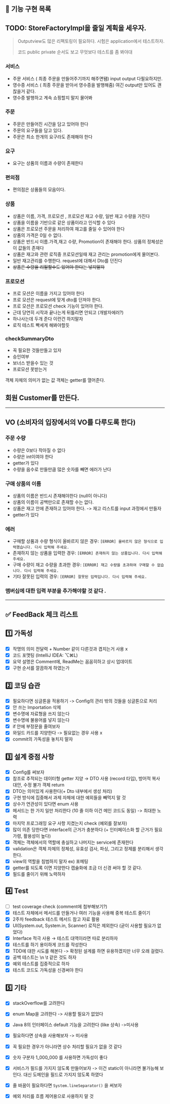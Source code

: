 ## 🔧 기능 구현 목록

## TODO: StoreFactoryImpl을 줄일 계획을 세우자.


>Outputview도 많은 리펙토링이 필요하다. 시험은 application에서 테스트하자.
>
> 코드 public private 순서도 보고 무엇보다 테스트를 좀 봐야대
### 서비스 
- 주문 서비스 ( 최종 주문을 만들어주기까지 해주면됌) input output 다필요하지만.
- 영수증 서비스 ( 최종 주문을 받아서 영수증을 발행해줌) 여긴 output만 있어도 괜찮을거 같다.
- 영수증 발행하고 계속 쇼핑할지 말지 물어봐

### 주문

- 주문은 만들어진 시간을 담고 있어야 한다
- 주문의 요구들을 담고 있다.
- 주문은 최소 한개의 요구라도 존재해야 한다



### 요구

- 요구는 상품의 이름과 수량이 존재한다


### 편의점
- 편의점은 상품들의 모음이다.

### 상품

- 상품은 이름, 가격, 프로모션 , 프로모션 재고 수량, 일반 재고 수량을 가진다 
- 상품을 이름을 기반으로 같은 상품이라고 인식할 수 있다
- 상품은 프로모션 주문을 처리하여 재고를 줄일 수 있어야 한다
- 상품의 가격은 0일 수 없다.
- 상품은 반드시 이름.가격,재고 수량, Promotion이 존재해야 한다. 상품의 정체성은 이 값들의 존재다
- 상품은 재고와 관련 로직중 프로모션일때 재고 관리는 promotion에게 물어본다.
- 일반 재고관리를 수행한다. request에 대해서 Dto를 던진다
- ~~상품은 수량을 리필할수도 있어야 한다는 넣지말자~~

### 프로모션

- 프로 모션은 이름을 가지고 있어야 한다
- 프로 모션은 request에 맞게 dto를 던져야 한다.
- 프로 모션은 프로모션 check 기능이 있어야 한다.
- 근데 당연히 시작과 끝나는게 뒤틀리면 안되고 (개발자에러?)
- 하나사는데 두개 준다 이런건 하지말자
- 로직 테스트 빡세게 해봐야할듯

### checkSummaryDto

- 꼭 필요한 것들만들고 있자
- 승인여부
- 보너스 받을수 있는 것
- 프로모션 못받는거

객체 자체의 의미가 없는 값 객체는 getter를 열어준다.

## 회원 Customer를 만든다.

---
## VO (소비자의 입장에서의 VO를 다루도록 한다) 
### 주문 수량

- 수량은 0보다 작아질 수 없다
- 수량은 int이여야 한다
- getter가 있다
- 수량을 음수로 만들만큼 많은 숫자를 빼면 에러가 난다

### 구매 상품의 이름

- 상품의 이름은 반드시 존재해야한다 (null이 아니다)
- 상품의 이름이 공백만으로 존재할 수는 없다.
- 상품은 재고 안에 존재하고 있어야 한다. -> 재고 리스트를 input 과정에서 만들자
- getter가 있다

### 에러
- 구매할 상품과 수량 형식이 올바르지 않은 경우: `[ERROR] 올바르지 않은 형식으로 입력했습니다. 다시 입력해 주세요.`
- 존재하지 않는 상품을 입력한 경우: `[ERROR] 존재하지 않는 상품입니다. 다시 입력해 주세요.`
- 구매 수량이 재고 수량을 초과한 경우: `[ERROR] 재고 수량을 초과하여 구매할 수 없습니다. 다시 입력해 주세요.`
- 기타 잘못된 입력의 경우: `[ERROR] 잘못된 입력입니다. 다시 입력해 주세요.`

### 


### 맴버십에 대한 입력 부분을 추가해야할 것 같다 .

---

## ✅ FeedBack 체크 리스트

## 1️⃣ 가독성

- [x]  작명의 의미 전달력 + Number 같이 다른것과 겹치는거 사용 x
- [x]  코드 포맷팅 (IntelliJ IDEA: ⌥⌘L)
- [x]  요약 설명은 Comment에, ReadMe는 꼼꼼히하고 상시 업데이트
- [x]  구현 순서를 깔끔하게 하였는가

## 2️⃣ 코딩 습관

- [x]  필요하다면 싱글톤을 적용하기 -> Config의 관리 밖의 것들을 싱글톤으로 처리
- [x]  안 쓰는 Importation 삭제
- [x]  변수명에 자료형을 쓰지 않는다
- [x]  변수명에 불용어를 넣지 않는다
- [x]  if 안에 부정문을 줄여보자
- [x]  와일드 카드를 지양한다 -> 필요없는 경우 사용 x
- [x]  commit의 가독성을 놓치지 말자

## 3️⃣ 설계 중점 사항

- [x]  Config를 써보자
- [x]  참조로 추적되는 데이터형 getter 지양 → DTO 사용 (record 타입), 방어적 복사 대안, 수정 불가 객체 return
- [x]  DTO는 의미있게 사용한다(+ Dto 내부에서 생성 처리)
- [x]  구현 방식에 집중해서 과제 자체에 대한 예외들을 빼먹지 말 것
- [x]  상수가 연관성이 있다면 enum 사용
- [x]  메서드는 한 가지 일만 처리한다 (10 줄 이하 이건 메인 코드도 동일) -> 최대한 노력
- [x]  마지막 프로그래밍 요구 사항 지켰는지 check (예외를 잘보자)
- [x]  많이 의존 당한다면 interface의 근거가 충분하다 (+ 인터페이스화 할 근거가 필요 가령, 활용성이 높다) 
- [x]  객체는 객체에서의 역할에 충실하고 나머지는 service에 존재한다
- [x]  validation은 객체 자체의 정체성, 유효성 검사, 파싱, 그리고 정제를 분리해서 생각한다.
- [x]  view의 역할을 침범하지 말자 ex) 포메팅
- [x]  getter를 되도록 이면 지양한다 캡슐화에 조금 더 신경 써야 할 것 같다.
- [x]  필드를 줄이기 위해 노력하자

## 4️⃣ Test

- [ ]  test coverage check (comment에 첨부해보기?)
- [x]  테스트 자체에서 메서드를 만들거나 여러 기능을 사용해 중복 테스트 줄이기
- [x]  2주차 feedback 테스트 메서드 참고 자료 활용
- [x]  UI(System.out, System.in, Scanner) 로직은 제외한다 (굳이 사용할 필요가 없었다)
- [x]  Interface 적극 사용 → 테스트 대역이라면 따로 분리하자
- [x]  테스트를 하기 용이하게 코드를 작성한다
- [x]  TDD에 대한 시도를 해본다 -> 확정된 설계를 하면 유용하겠지만 너무 오래 걸렸다.
- [x]  공백 테스트는 \n \t 같은 것도 하자
- [x]  예외 테스트를 집중적으로 하자
- [x]  테스트 코드도 가독성을 신경써야 한다

## 5️⃣ 기타

- [x]  stackOverflow를 고려한다
- [x]  enum Map을 고려한다 -> 사용할 필요가 없었다
- [x]  Java 8의 인터페이스 default 기능을 고려한다 (like 상속) ->미사용
- [x]  필요하다면 상속을 사용해보자 -> 미사용
- [x]  꼭 필요한 경우가 아니라면 상수 처리할 필요가 없을 것 같다
- [x]  숫자 구분자 1_000_000 를 사용하면 가독성이 좋다
- [x]  서비스가 필드를 가지지 않도록 만들어보자 -> 이건 static이 아니라면 불가능해 보인다. 대신 도메인을 필드로 가지지 않도록 하였다
- [x]  줄 바꿈이 필요하다면 `System.lineSeparator()` 을 써보자
- [x]  예외 처리를 흐름 제어용으로 사용하지 말 것


